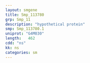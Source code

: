 ```yaml
---
layout: smgene
title: Smp_113780
grp: Smp_11
description: "hypothetical protein"
smp: Smp_113780.1
uniprot: "G4M030"
length:   462
cdd: "ns"
kk: ns
categories: sm
---
```


